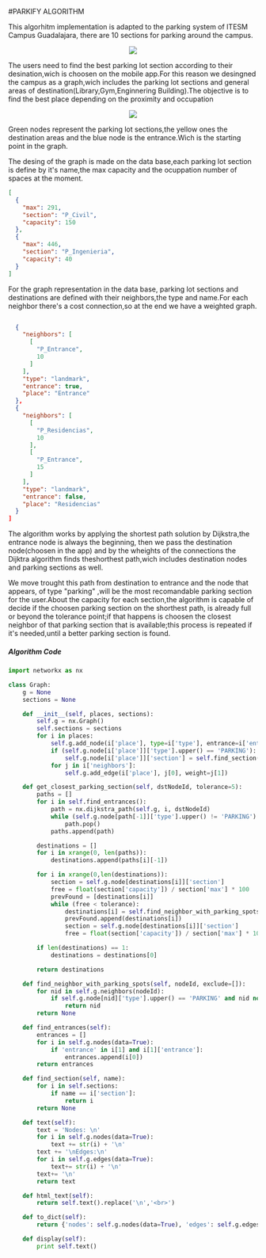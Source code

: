 #PARKIFY ALGORITHM

This algorhitm implementation is adapted to the parking system of ITESM Campus Guadalajara,
there are 10 sections for parking around the campus.

<p align="center">
  <img src="https://github.com/iotchallenge2016/Parking-lot/blob/info/parkinglot.png"/>
</p>

The users need to find the best parking lot section according to their desination,wich is choosen 
on the mobile app.For this reason we desingned the campus as a graph,wich includes the parking lot 
sections and general areas of destination(Library,Gym,Enginnering Building).The objective is to find 
the best place depending on the proximity and occupation

<p align="center">
  <img src="https://github.com/iotchallenge2016/Parking-lot/blob/master/Graph.png"/>
</p>

Green nodes represent the parking lot sections,the yellow ones the destination areas and the 
blue node is the entrance.Wich is the starting point in the graph.

The desing of the graph is made on the data base,each parking lot section is define by it's
name,the max capacity and the ocuppation number of spaces at the moment.

```JSON
[
  {
    "max": 291,
    "section": "P_Civil",
    "capacity": 150
  },
  {
    "max": 446,
    "section": "P_Ingenieria",
    "capacity": 40
  }
]
```
For the graph representation in the data base, parking lot sections and destinations are defined with 
their neighbors,the type and name.For each neighbor there's a cost connection,so at the end we have a 
weighted graph.

```JSON

  {
    "neighbors": [
      [
        "P_Entrance",
        10
      ]
    ],
    "type": "landmark",
    "entrance": true,
    "place": "Entrance"
  },
  {
    "neighbors": [
      [
        "P_Residencias",
        10
      ],
      [
        "P_Entrance",
        15
      ]
    ],
    "type": "landmark",
    "entrance": false,
    "place": "Residencias"
  }
]
```
The algorithm works by applying the shortest path solution by Dijkstra,the entrance node is always the beginning,
then we pass the destination node(choosen in the app) and by the wheights of the connections the Dijktra algorithm 
finds theshorthest path,wich includes destination nodes and parking sections as well.

We move trought this path from destination to entrance and the node that appears, of type "parking" ,will be the 
most recomandable parking section for the user.About the capacity for each section,the algorithm is capable of decide if the choosen parking section on the shorthest path, is already full or beyond the tolerance point;if that happens is choosen the closest neighbor of that parking section that is available;this process is repeated if it's needed,until a better parking section is found.

##### Algorithm Code

```python
import networkx as nx

class Graph:
	g = None
	sections = None

	def __init__(self, places, sections):
		self.g = nx.Graph()
		self.sections = sections
		for i in places:
			self.g.add_node(i['place'], type=i['type'], entrance=i['entrance'])
			if (self.g.node[i['place']]['type'].upper() == 'PARKING'):
				self.g.node[i['place']]['section'] = self.find_section(i['place'])
			for j in i['neighbors']:
				self.g.add_edge(i['place'], j[0], weight=j[1])

	def get_closest_parking_section(self, dstNodeId, tolerance=5):
		paths = []
		for i in self.find_entrances():
			path = nx.dijkstra_path(self.g, i, dstNodeId)
			while (self.g.node[path[-1]]['type'].upper() != 'PARKING'):
				path.pop()
			paths.append(path)

		destinations = []
		for i in xrange(0, len(paths)):
			destinations.append(paths[i][-1])

		for i in xrange(0,len(destinations)):
			section = self.g.node[destinations[i]]['section']
			free = float(section['capacity']) / section['max'] * 100
			prevFound = [destinations[i]]
			while (free < tolerance):
				destinations[i] = self.find_neighbor_with_parking_spots(destinations[i], exclude=prevFound)
				prevFound.append(destinations[i])
				section = self.g.node[destinations[i]]['section']
				free = float(section['capacity']) / section['max'] * 100

		if len(destinations) == 1:
			destinations = destinations[0]

		return destinations

	def find_neighbor_with_parking_spots(self, nodeId, exclude=[]):
		for nid in self.g.neighbors(nodeId):
			if self.g.node[nid]['type'].upper() == 'PARKING' and nid not in exclude:
				return nid
		return None

	def find_entrances(self):
		entrances = []
		for i in self.g.nodes(data=True):
			if 'entrance' in i[1] and i[1]['entrance']:
				entrances.append(i[0])
		return entrances

	def find_section(self, name):
		for i in self.sections:
			if name == i['section']:
				return i
		return None

	def text(self):
		text = 'Nodes: \n'
		for i in self.g.nodes(data=True):
			text += str(i) + '\n'
		text += '\nEdges:\n'
		for i in self.g.edges(data=True):
			text+= str(i) + '\n'
		text+= '\n'
		return text

	def html_text(self):
		return self.text().replace('\n','<br>')

	def to_dict(self):
		return {'nodes': self.g.nodes(data=True), 'edges': self.g.edges(data=True)}

	def display(self):
		print self.text()

 
```





